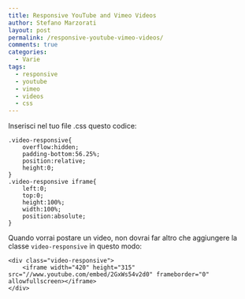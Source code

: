 ```yaml
---
title: Responsive YouTube and Vimeo Videos
author: Stefano Marzorati
layout: post
permalink: /responsive-youtube-vimeo-videos/
comments: true
categories:
  - Varie
tags:
  - responsive
  - youtube
  - vimeo
  - videos
  - css
---
```

Inserisci nel tuo file .css questo codice:

```
.video-responsive{
    overflow:hidden;
    padding-bottom:56.25%;
    position:relative;
    height:0;
}
.video-responsive iframe{
    left:0;
    top:0;
    height:100%;
    width:100%;
    position:absolute;
}
```

Quando vorrai postare un video, non dovrai far altro che aggiungere la classe `video-responsive` in questo modo:

```
<div class="video-responsive">
    <iframe width="420" height="315" src="//www.youtube.com/embed/2GxWs54v2d0" frameborder="0" allowfullscreen></iframe>
</div>
```
